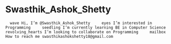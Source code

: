# Swasthik_Ashok_Shetty
      wave Hi, I’m @Swasthik_Ashok_Shetty     eyes I’m interested in Programming     seedling I’m currently learning BE in Computer Science     revolving_hearts I’m looking to collaborate on Programming     mailbox How to reach me swasthikashokshetty18@gmail.com
